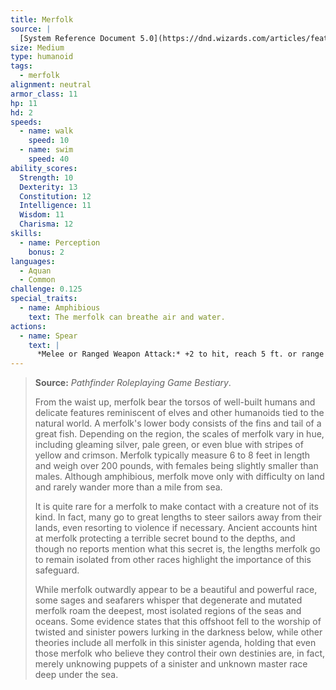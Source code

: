 ```yaml
---
title: Merfolk
source: |
  [System Reference Document 5.0](https://dnd.wizards.com/articles/features/systems-reference-document-srd)
size: Medium
type: humanoid
tags:
  - merfolk
alignment: neutral
armor_class: 11
hp: 11
hd: 2
speeds:
  - name: walk
    speed: 10
  - name: swim
    speed: 40
ability_scores:
  Strength: 10
  Dexterity: 13
  Constitution: 12
  Intelligence: 11
  Wisdom: 11
  Charisma: 12
skills:
  - name: Perception
    bonus: 2
languages:
  - Aquan
  - Common
challenge: 0.125
special_traits:
  - name: Amphibious
    text: The merfolk can breathe air and water.
actions:
  - name: Spear
    text: |
      *Melee or Ranged Weapon Attack:* +2 to hit, reach 5 ft. or range 20/60 ft., one target. *Hit:* 3 (1d6) piercing damage, or 4 (1d8) piercing damage if used with two hands to make a melee attack.
---
```


> **Source:** *Pathfinder Roleplaying Game Bestiary*.
>
> From the waist up, merfolk bear the torsos of well-built humans and delicate features reminiscent of elves and other humanoids tied to the natural world. A merfolk's lower body consists of the fins and tail of a great fish. Depending on the region, the scales of merfolk vary in hue, including gleaming silver, pale green, or even blue with stripes of yellow and crimson. Merfolk typically measure 6 to 8 feet in length and weigh over 200 pounds, with females being slightly smaller than males. Although amphibious, merfolk move only with difficulty on land and rarely wander more than a mile from sea.
>
> It is quite rare for a merfolk to make contact with a creature not of its kind. In fact, many go to great lengths to steer sailors away from their lands, even resorting to violence if necessary. Ancient accounts hint at merfolk protecting a terrible secret bound to the depths, and though no reports mention what this secret is, the lengths merfolk go to remain isolated from other races highlight the importance of this safeguard.
>
> While merfolk outwardly appear to be a beautiful and powerful race, some sages and seafarers whisper that degenerate and mutated merfolk roam the deepest, most isolated regions of the seas and oceans. Some evidence states that this offshoot fell to the worship of twisted and sinister powers lurking in the darkness below, while other theories include all merfolk in this sinister agenda, holding that even those merfolk who believe they control their own destinies are, in fact, merely unknowing puppets of a sinister and unknown master race deep under the sea.
